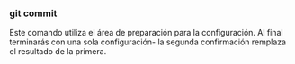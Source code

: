 ### git commit
Este comando utiliza el área de preparación para la configuración.
Al final terminarás con una sola configuración- la segunda confirmación
remplaza el resultado de la primera.